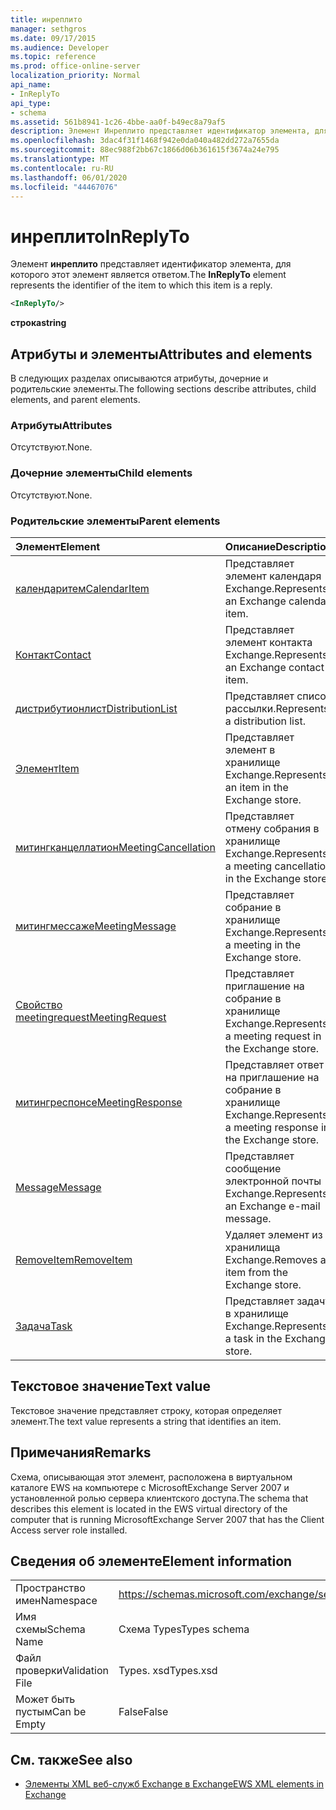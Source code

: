 ```yaml
---
title: инреплито
manager: sethgros
ms.date: 09/17/2015
ms.audience: Developer
ms.topic: reference
ms.prod: office-online-server
localization_priority: Normal
api_name:
- InReplyTo
api_type:
- schema
ms.assetid: 561b8941-1c26-4bbe-aa0f-b49ec8a79af5
description: Элемент Инреплито представляет идентификатор элемента, для которого этот элемент является ответом.
ms.openlocfilehash: 3dac4f31f1468f942e0da040a482dd272a7655da
ms.sourcegitcommit: 88ec988f2bb67c1866d06b361615f3674a24e795
ms.translationtype: MT
ms.contentlocale: ru-RU
ms.lasthandoff: 06/01/2020
ms.locfileid: "44467076"
---
```

# <a name="inreplyto"></a><span data-ttu-id="062d9-103">инреплито</span><span class="sxs-lookup"><span data-stu-id="062d9-103">InReplyTo</span></span>

<span data-ttu-id="062d9-104">Элемент **инреплито** представляет идентификатор элемента, для которого этот элемент является ответом.</span><span class="sxs-lookup"><span data-stu-id="062d9-104">The **InReplyTo** element represents the identifier of the item to which this item is a reply.</span></span> 
  
```xml
<InReplyTo/>
```

 <span data-ttu-id="062d9-105">**строка**</span><span class="sxs-lookup"><span data-stu-id="062d9-105">**string**</span></span>
## <a name="attributes-and-elements"></a><span data-ttu-id="062d9-106">Атрибуты и элементы</span><span class="sxs-lookup"><span data-stu-id="062d9-106">Attributes and elements</span></span>

<span data-ttu-id="062d9-107">В следующих разделах описываются атрибуты, дочерние и родительские элементы.</span><span class="sxs-lookup"><span data-stu-id="062d9-107">The following sections describe attributes, child elements, and parent elements.</span></span>
  
### <a name="attributes"></a><span data-ttu-id="062d9-108">Атрибуты</span><span class="sxs-lookup"><span data-stu-id="062d9-108">Attributes</span></span>

<span data-ttu-id="062d9-109">Отсутствуют.</span><span class="sxs-lookup"><span data-stu-id="062d9-109">None.</span></span>
  
### <a name="child-elements"></a><span data-ttu-id="062d9-110">Дочерние элементы</span><span class="sxs-lookup"><span data-stu-id="062d9-110">Child elements</span></span>

<span data-ttu-id="062d9-111">Отсутствуют.</span><span class="sxs-lookup"><span data-stu-id="062d9-111">None.</span></span>
  
### <a name="parent-elements"></a><span data-ttu-id="062d9-112">Родительские элементы</span><span class="sxs-lookup"><span data-stu-id="062d9-112">Parent elements</span></span>

|<span data-ttu-id="062d9-113">**Элемент**</span><span class="sxs-lookup"><span data-stu-id="062d9-113">**Element**</span></span>|<span data-ttu-id="062d9-114">**Описание**</span><span class="sxs-lookup"><span data-stu-id="062d9-114">**Description**</span></span>|
|:-----|:-----|
|[<span data-ttu-id="062d9-115">календаритем</span><span class="sxs-lookup"><span data-stu-id="062d9-115">CalendarItem</span></span>](calendaritem.md) <br/> |<span data-ttu-id="062d9-116">Представляет элемент календаря Exchange.</span><span class="sxs-lookup"><span data-stu-id="062d9-116">Represents an Exchange calendar item.</span></span>  <br/> |
|[<span data-ttu-id="062d9-117">Контакт</span><span class="sxs-lookup"><span data-stu-id="062d9-117">Contact</span></span>](contact.md) <br/> |<span data-ttu-id="062d9-118">Представляет элемент контакта Exchange.</span><span class="sxs-lookup"><span data-stu-id="062d9-118">Represents an Exchange contact item.</span></span>  <br/> |
|[<span data-ttu-id="062d9-119">дистрибутионлист</span><span class="sxs-lookup"><span data-stu-id="062d9-119">DistributionList</span></span>](distributionlist.md) <br/> |<span data-ttu-id="062d9-120">Представляет список рассылки.</span><span class="sxs-lookup"><span data-stu-id="062d9-120">Represents a distribution list.</span></span>  <br/> |
|[<span data-ttu-id="062d9-121">Элемент</span><span class="sxs-lookup"><span data-stu-id="062d9-121">Item</span></span>](item.md) <br/> |<span data-ttu-id="062d9-122">Представляет элемент в хранилище Exchange.</span><span class="sxs-lookup"><span data-stu-id="062d9-122">Represents an item in the Exchange store.</span></span>  <br/> |
|[<span data-ttu-id="062d9-123">митингканцеллатион</span><span class="sxs-lookup"><span data-stu-id="062d9-123">MeetingCancellation</span></span>](meetingcancellation.md) <br/> |<span data-ttu-id="062d9-124">Представляет отмену собрания в хранилище Exchange.</span><span class="sxs-lookup"><span data-stu-id="062d9-124">Represents a meeting cancellation in the Exchange store.</span></span>  <br/> |
|[<span data-ttu-id="062d9-125">митингмессаже</span><span class="sxs-lookup"><span data-stu-id="062d9-125">MeetingMessage</span></span>](meetingmessage.md) <br/> |<span data-ttu-id="062d9-126">Представляет собрание в хранилище Exchange.</span><span class="sxs-lookup"><span data-stu-id="062d9-126">Represents a meeting in the Exchange store.</span></span>  <br/> |
|[<span data-ttu-id="062d9-127">Свойство meetingrequest</span><span class="sxs-lookup"><span data-stu-id="062d9-127">MeetingRequest</span></span>](meetingrequest.md) <br/> |<span data-ttu-id="062d9-128">Представляет приглашение на собрание в хранилище Exchange.</span><span class="sxs-lookup"><span data-stu-id="062d9-128">Represents a meeting request in the Exchange store.</span></span>  <br/> |
|[<span data-ttu-id="062d9-129">митингреспонсе</span><span class="sxs-lookup"><span data-stu-id="062d9-129">MeetingResponse</span></span>](meetingresponse.md) <br/> |<span data-ttu-id="062d9-130">Представляет ответ на приглашение на собрание в хранилище Exchange.</span><span class="sxs-lookup"><span data-stu-id="062d9-130">Represents a meeting response in the Exchange store.</span></span>  <br/> |
|[<span data-ttu-id="062d9-131">Message</span><span class="sxs-lookup"><span data-stu-id="062d9-131">Message</span></span>](message-ex15websvcsotherref.md) <br/> |<span data-ttu-id="062d9-132">Представляет сообщение электронной почты Exchange.</span><span class="sxs-lookup"><span data-stu-id="062d9-132">Represents an Exchange e-mail message.</span></span>  <br/> |
|[<span data-ttu-id="062d9-133">RemoveItem</span><span class="sxs-lookup"><span data-stu-id="062d9-133">RemoveItem</span></span>](removeitem.md) <br/> |<span data-ttu-id="062d9-134">Удаляет элемент из хранилища Exchange.</span><span class="sxs-lookup"><span data-stu-id="062d9-134">Removes an item from the Exchange store.</span></span>  <br/> |
|[<span data-ttu-id="062d9-135">Задача</span><span class="sxs-lookup"><span data-stu-id="062d9-135">Task</span></span>](task.md) <br/> |<span data-ttu-id="062d9-136">Представляет задачу в хранилище Exchange.</span><span class="sxs-lookup"><span data-stu-id="062d9-136">Represents a task in the Exchange store.</span></span>  <br/> |
   
## <a name="text-value"></a><span data-ttu-id="062d9-137">Текстовое значение</span><span class="sxs-lookup"><span data-stu-id="062d9-137">Text value</span></span>

<span data-ttu-id="062d9-138">Текстовое значение представляет строку, которая определяет элемент.</span><span class="sxs-lookup"><span data-stu-id="062d9-138">The text value represents a string that identifies an item.</span></span>
  
## <a name="remarks"></a><span data-ttu-id="062d9-139">Примечания</span><span class="sxs-lookup"><span data-stu-id="062d9-139">Remarks</span></span>

<span data-ttu-id="062d9-140">Схема, описывающая этот элемент, расположена в виртуальном каталоге EWS на компьютере с MicrosoftExchange Server 2007 и установленной ролью сервера клиентского доступа.</span><span class="sxs-lookup"><span data-stu-id="062d9-140">The schema that describes this element is located in the EWS virtual directory of the computer that is running MicrosoftExchange Server 2007 that has the Client Access server role installed.</span></span>
  
## <a name="element-information"></a><span data-ttu-id="062d9-141">Сведения об элементе</span><span class="sxs-lookup"><span data-stu-id="062d9-141">Element information</span></span>

|||
|:-----|:-----|
|<span data-ttu-id="062d9-142">Пространство имен</span><span class="sxs-lookup"><span data-stu-id="062d9-142">Namespace</span></span>  <br/> |https://schemas.microsoft.com/exchange/services/2006/types  <br/> |
|<span data-ttu-id="062d9-143">Имя схемы</span><span class="sxs-lookup"><span data-stu-id="062d9-143">Schema Name</span></span>  <br/> |<span data-ttu-id="062d9-144">Схема Types</span><span class="sxs-lookup"><span data-stu-id="062d9-144">Types schema</span></span>  <br/> |
|<span data-ttu-id="062d9-145">Файл проверки</span><span class="sxs-lookup"><span data-stu-id="062d9-145">Validation File</span></span>  <br/> |<span data-ttu-id="062d9-146">Types. xsd</span><span class="sxs-lookup"><span data-stu-id="062d9-146">Types.xsd</span></span>  <br/> |
|<span data-ttu-id="062d9-147">Может быть пустым</span><span class="sxs-lookup"><span data-stu-id="062d9-147">Can be Empty</span></span>  <br/> |<span data-ttu-id="062d9-148">False</span><span class="sxs-lookup"><span data-stu-id="062d9-148">False</span></span>  <br/> |
   
## <a name="see-also"></a><span data-ttu-id="062d9-149">См. также</span><span class="sxs-lookup"><span data-stu-id="062d9-149">See also</span></span>



- [<span data-ttu-id="062d9-150">Элементы XML веб-служб Exchange в Exchange</span><span class="sxs-lookup"><span data-stu-id="062d9-150">EWS XML elements in Exchange</span></span>](ews-xml-elements-in-exchange.md)

